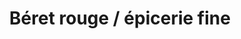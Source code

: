 ---
title: "Béret rouge / épicerie fine"
url: /stanstead/beret-rouge-epicerie-fine/
shop: Gemüse & Obst
---